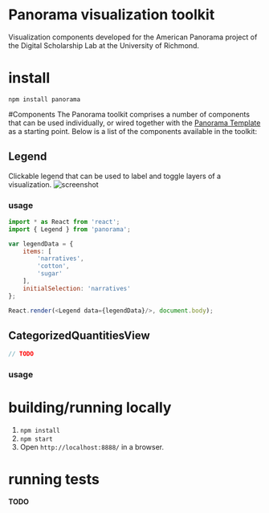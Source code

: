 # Panorama visualization toolkit
Visualization components developed for the American Panorama project of the Digital Scholarship Lab at the University of Richmond.


# install
`npm install panorama`


#Components
The Panorama toolkit comprises a number of components that can be used individually, or wired together with the [Panorama Template](https://github.com/americanpanorama/panorama-template) as a starting point. Below is a list of the components available in the toolkit:


## Legend
Clickable legend that can be used to label and toggle layers of a visualization.
![screenshot](https://cloud.githubusercontent.com/assets/1127259/10005832/610e48b0-606e-11e5-91ee-af887393e22d.png)

### usage
```js
import * as React from 'react';
import { Legend } from 'panorama';

var legendData = {
	items: [
		'narratives',
		'cotton',
		'sugar'
	],
	initialSelection: 'narratives'
};

React.render(<Legend data={legendData}/>, document.body);
```

## CategorizedQuantitiesView
```js
// TODO
```

### usage

# building/running locally
1. `npm install`
2. `npm start`
3. Open `http://localhost:8888/` in a browser.

# running tests
**TODO**
